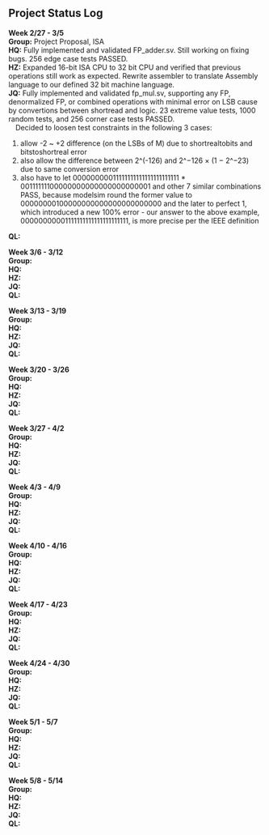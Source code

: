 ## Project Status Log

**Week 2/27 - 3/5** <br />
**Group:** Project Proposal, ISA <br />
**HQ:** Fully implemented and validated FP_adder.sv. Still working on fixing bugs. 256 edge case tests PASSED. <br />
**HZ:** Expanded 16-bit ISA CPU to 32 bit CPU and verified that previous operations still work as expected. Rewrite assembler to translate Assembly language to our defined 32 bit machine language.<br />
**JQ:** Fully implemented and validated fp_mul.sv, supporting any FP, denormalized FP, or combined operations with minimal error on LSB cause by convertions between shortread and logic. 23 extreme value tests, 1000 random tests, and 256 corner case tests PASSED. <br />
&emsp;Decided to loosen test constraints in the following 3 cases: <br />
1. allow -2 ~ +2 difference (on the LSBs of M) due to shortrealtobits and bitstoshortreal error <br />
2. also allow the difference between 2^(-126) and 2^−126 × (1 − 2^−23) due to same conversion error <br />
3. also have to let 00000000011111111111111111111111 * 00111111100000000000000000000001 and other 7 similar combinations PASS, because modelsim round the former value to 00000000100000000000000000000000 and the later to perfect 1, which introduced a new 100% error - our answer to the above example, 00000000001111111111111111111111, is more precise per the IEEE definition <br />

**QL:** <br />

**Week 3/6 - 3/12** <br />
**Group:** <br />
**HQ:** <br />
**HZ:** <br />
**JQ:** <br />
**QL:** <br />

**Week 3/13 - 3/19** <br />
**Group:** <br />
**HQ:** <br />
**HZ:** <br />
**JQ:** <br />
**QL:** <br />

**Week 3/20 - 3/26** <br />
**Group:** <br />
**HQ:** <br />
**HZ:** <br />
**JQ:** <br />
**QL:** <br />

**Week 3/27 - 4/2** <br />
**Group:** <br />
**HQ:** <br />
**HZ:** <br />
**JQ:** <br />
**QL:** <br />

**Week 4/3 - 4/9** <br />
**Group:** <br />
**HQ:** <br />
**HZ:** <br />
**JQ:** <br />
**QL:** <br />

**Week 4/10 - 4/16** <br />
**Group:** <br />
**HQ:** <br />
**HZ:** <br />
**JQ:** <br />
**QL:** <br />

**Week 4/17 - 4/23** <br />
**Group:** <br />
**HQ:** <br />
**HZ:** <br />
**JQ:** <br />
**QL:** <br />

**Week 4/24 - 4/30** <br />
**Group:** <br />
**HQ:** <br />
**HZ:** <br />
**JQ:** <br />
**QL:** <br />

**Week 5/1 - 5/7** <br />
**Group:** <br />
**HQ:** <br />
**HZ:** <br />
**JQ:** <br />
**QL:** <br />

**Week 5/8 - 5/14** <br />
**Group:** <br />
**HQ:** <br />
**HZ:** <br />
**JQ:** <br />
**QL:** <br />
